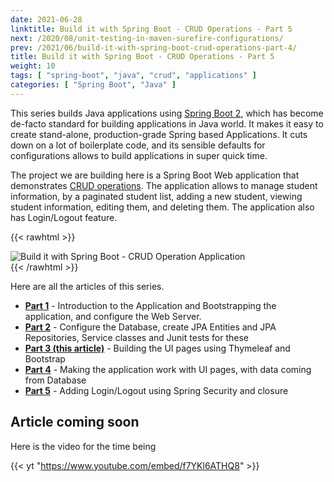 ```yaml
---
date: 2021-06-28
linktitle: Build it with Spring Boot - CRUD Operations - Part 5
next: /2020/08/unit-testing-in-maven-surefire-configurations/
prev: /2021/06/build-it-with-spring-boot-crud-operations-part-4/
title: Build it with Spring Boot - CRUD Operations - Part 5
weight: 10
tags: [ "spring-boot", "java", "crud", "applications" ]
categories: [ "Spring Boot", "Java" ]
---
```



This series builds Java applications using [Spring Boot 2][1], which has become de-facto standard for building applications in Java world. It makes it easy to create stand-alone, production-grade Spring based Applications. It cuts down on a lot of boilerplate code, and its sensible defaults for configurations allows to build applications in super quick time.

The project we are building here is a Spring Boot Web application that demonstrates [CRUD operations][2]. The application allows to manage student information, by a paginated student list, adding a new student, viewing student information, editing them, and deleting them. The application also has Login/Logout feature.

{{< rawhtml >}}
<div class="image">
    <img src="/images/2021/06/build-it-with-spring-boot-crud.gif" alt="Build it with Spring Boot - CRUD Operation Application" />
</div>
{{< /rawhtml >}}

Here are all the articles of this series.

- [**Part 1**][3] - Introduction to the Application and Bootstrapping the application, and configure the Web Server.
- [**Part 2**][4] - Configure the Database, create JPA Entities and JPA Repositories, Service classes and Junit tests for these
- [**Part 3 (this article)**][5] - Building the UI pages using Thymeleaf and Bootstrap
- [**Part 4**][6] - Making the application work with UI pages, with data coming from Database
- [**Part 5**][7] - Adding Login/Logout using Spring Security and closure





## Article coming soon

Here is the video for the time being

{{< yt "https://www.youtube.com/embed/f7YKl6ATHQ8" >}}


  [1]: https://spring.io/projects/spring-boot
  [2]: https://en.wikipedia.org/wiki/Create,_read,_update_and_delete
  [3]: /2021/06/build-it-with-spring-boot-crud-operations-part-1/
  [4]: /2021/06/build-it-with-spring-boot-crud-operations-part-2/
  [5]: /2021/06/build-it-with-spring-boot-crud-operations-part-3/
  [6]: /2021/06/build-it-with-spring-boot-crud-operations-part-4/
  [7]: /2021/06/build-it-with-spring-boot-crud-operations-part-3/
